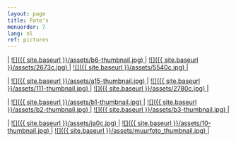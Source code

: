 ```yaml
---
layout: page
title: Foto's
menuorder: 7
lang: nl
ref: pictures
---
```

| <a href="/assets/b6.jpeg">![]({{ site.baseurl }}/assets/b6-thumbnail.jpg) </a>  | <a href="/assets/2673.jpg"> ![]({{ site.baseurl }}/assets/2673c.jpg) </a> | <a href="/assets/5540.jpeg"> ![]({{ site.baseurl }}/assets/5540c.jpg) </a> |

| <a href="/assets/a15.jpg">  ![]({{ site.baseurl }}/assets/a15-thumbnail.jpg) </a> | <a href="/assets/111.jpg">  ![]({{ site.baseurl }}/assets/111-thumbnail.jpg) </a> | <a href="/assets/2.jpg">  ![]({{ site.baseurl }}/assets/2780c.jpg) </a>  |

| <a href="/assets/b1.jpg">  ![]({{ site.baseurl }}/assets/b1-thumbnail.jpg) </a> | <a href="/assets/b2.jpg">  ![]({{ site.baseurl }}/assets/b2-thumbnail.jpg) </a> | <a href="/assets/b3.jpg">![]({{ site.baseurl }}/assets/b3-thumbnail.jpg) </a> |

| <a href="/assets/ja0.jpg">  ![]({{ site.baseurl }}/assets/ja0c.jpg) </a> | <a href="/assets/10.jpg">  ![]({{ site.baseurl }}/assets/10-thumbnail.jpg) </a> | <a href="/assets/muurfoto.jpg">![]({{ site.baseurl }}/assets/muurfoto_thumbnail.jpg) </a> |







